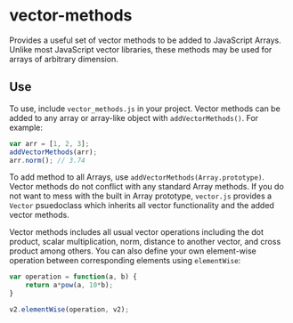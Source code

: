 # vector-methods

Provides a useful set of vector methods to be added to JavaScript Arrays. Unlike most JavaScript vector libraries, these methods
may be used for arrays of arbitrary dimension.

## Use

To use, include `vector_methods.js` in your project. Vector methods can be added to any array or array-like object with `addVectorMethods()`. For example: 

```javascript
var arr = [1, 2, 3];
addVectorMethods(arr);
arr.norm(); // 3.74
```
To add method to all Arrays, use `addVectorMethods(Array.prototype)`. Vector methods do not conflict with any standard Array methods. If you do not want to mess with the built in Array prototype, `vector.js` provides a `Vector` psuedoclass which inherits all vector functionality and the added vector methods.

Vector methods includes all usual vector operations including the dot product, scalar multiplication, norm, distance to another vector, and cross product among others. You can also define your own element-wise operation between corresponding elements using `elementWise`:

```javascript
var operation = function(a, b) {
    return a*pow(a, 10*b);
}

v2.elementWise(operation, v2);
```

